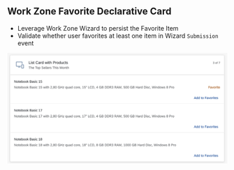 ## Work Zone Favorite Declarative Card
  - Leverage Work Zone Wizard to persist the Favorite Item
  - Validate whether user favorites at least one item in Wizard `Submission` event

![Card Preview](../images/wz-favorite-card.png)